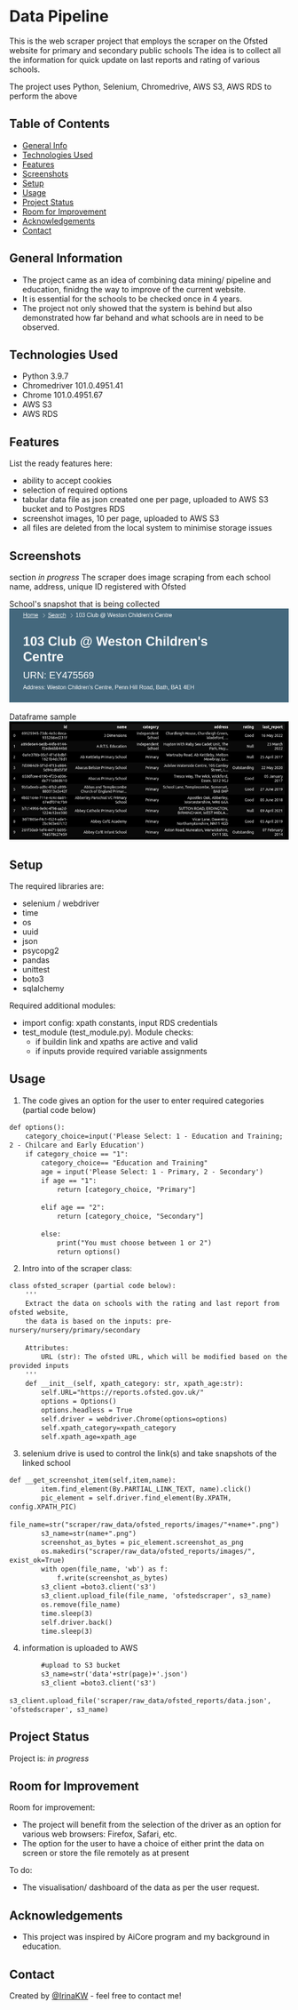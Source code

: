 # Data Pipeline

This is the web scraper project that employs the scraper on the Ofsted website for primary and secondary public schools
The idea is to collect all the information for quick update on last reports and rating of various schools.

The project uses Python, Selenium, Chromedrive, AWS S3, AWS RDS
 to perform the above

## Table of Contents
* [General Info](#general-information)
* [Technologies Used](#technologies-used)
* [Features](#features)
* [Screenshots](#screenshots)
* [Setup](#setup)
* [Usage](#usage)
* [Project Status](#project-status)
* [Room for Improvement](#room-for-improvement)
* [Acknowledgements](#acknowledgements)
* [Contact](#contact)



## General Information
- The project came as an idea of combining data mining/ pipeline and education, finidng the way to improve of the current website. 
- It is essential for the schools to be checked once in 4 years. 
- The project not only showed that the system is behind but also demonstrated how far behand and what schools are in need to be observed.


## Technologies Used
- Python 3.9.7
- Chromedriver 101.0.4951.41 
- Chrome 101.0.4951.67
- AWS S3
- AWS RDS



## Features
List the ready features here:
- ability to accept cookies
- selection of required options
- tabular data file as json created one per page, uploaded to AWS S3 bucket and to Postgres RDS
- screenshot images, 10 per page, uploaded to AWS S3
- all files are deleted from the local system to minimise storage issues


## Screenshots
section _in progress_
The scraper does image scraping from each school name, address, unique ID registered with Ofsted

School's snapshot that is being collected
![Example of one of the school's snapshot](./scraper/img/school_screenshot.png)

Dataframe sample
![Example of the pd dataframe created](./scraper/img/df.png)



## Setup
The required libraries are:
- selenium / webdriver
- time
- os
- uuid
- json
- psycopg2
- pandas
- unittest
- boto3
- sqlalchemy


Required additional modules:
- import config: xpath constants, input RDS credentials
- test_module (test_module.py). Module checks: 
    - if buildin link and xpaths are active and valid
    - if inputs provide required variable assignments


## Usage
1. The code gives an option for the user to enter required categories (partial code below)
```
def options():
    category_choice=input('Please Select: 1 - Education and Training; 2 - Chilcare and Early Education')
    if category_choice == "1":
        category_choice== "Education and Training"
        age = input('Please Select: 1 - Primary, 2 - Secondary')
        if age == "1":
            return [category_choice, "Primary"]
        
        elif age == "2":
            return [category_choice, "Secondary"]
        
        else:
            print("You must choose between 1 or 2")
            return options()
```

2. Intro into of the scraper class:
```
class ofsted_scraper (partial code below):
    '''
    Extract the data on schools with the rating and last report from ofsted website,
    the data is based on the inputs: pre-nursery/nursery/primary/secondary

    Attributes:
        URL (str): The ofsted URL, which will be modified based on the provided inputs
    '''
    def __init__(self, xpath_category: str, xpath_age:str):
        self.URL="https://reports.ofsted.gov.uk/"
        options = Options()
        options.headless = True
        self.driver = webdriver.Chrome(options=options)
        self.xpath_category=xpath_category
        self.xpath_age=xpath_age
```
3. selenium drive is used to control the link(s) and take snapshots of the linked school
```
def __get_screenshot_item(self,item,name):
        item.find_element(By.PARTIAL_LINK_TEXT, name).click()
        pic_element = self.driver.find_element(By.XPATH, config.XPATH_PIC)
        file_name=str("scraper/raw_data/ofsted_reports/images/"+name+".png")
        s3_name=str(name+".png")
        screenshot_as_bytes = pic_element.screenshot_as_png
        os.makedirs("scraper/raw_data/ofsted_reports/images/", exist_ok=True)
        with open(file_name, 'wb') as f:
            f.write(screenshot_as_bytes)
        s3_client =boto3.client('s3')
        s3_client.upload_file(file_name, 'ofstedscraper', s3_name)
        os.remove(file_name) 
        time.sleep(3)
        self.driver.back()
        time.sleep(3)
```
4. information is uploaded to AWS
```
        #upload to S3 bucket     
        s3_name=str('data'+str(page)+'.json')
        s3_client =boto3.client('s3')
        s3_client.upload_file('scraper/raw_data/ofsted_reports/data.json', 'ofstedscraper', s3_name)

```
## Project Status
Project is: _in progress_ 


## Room for Improvement
Room for improvement:
- The project will benefit from the selection of the driver as an option for various web browsers: Firefox, Safari, etc.
- The option for the user to have a choice of either print the data on screen or store the file remotely as at present

To do:
- The visualisation/ dashboard of the data as per the user request.


## Acknowledgements
- This project was inspired by AiCore program and my background in education.



## Contact
Created by [@IrinaKW](irina.k.white@gmail.com) - feel free to contact me!

